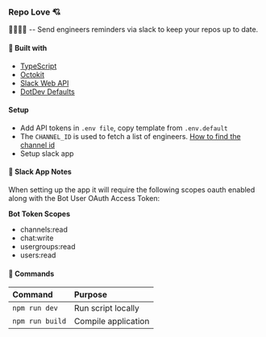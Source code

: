 ### Repo Love 💘

👩‍💻👨‍💻 -- Send engineers reminders via slack to keep your repos up to date.

#### 🔨 Built with

- [TypeScript](https://www.typescriptlang.org/)
- [Octokit](https://github.com/octokit/core.js#rest-api-example)
- [Slack Web API](https://www.npmjs.com/package/@slack/web-api)
- [DotDev Defaults](https://www.npmjs.com/package/dotenv-defaults)

#### Setup

- Add API tokens in `.env file`, copy template from `.env.default`
- The `CHANNEL_ID` is used to fetch a list of engineers. [How to find the channel id](https://stackoverflow.com/a/57246565)
- Setup slack app

#### 📖 Slack App Notes

When setting up the app it will require the following scopes oauth enabled along with the Bot User OAuth Access Token:

__Bot Token Scopes__

- channels:read
- chat:write
- usergroups:read
-	users:read

#### 📖 Commands

Command                | Purpose
:--------------------- | :----------------------------------------------
`npm run dev`          | Run script locally
`npm run build`        | Compile application
